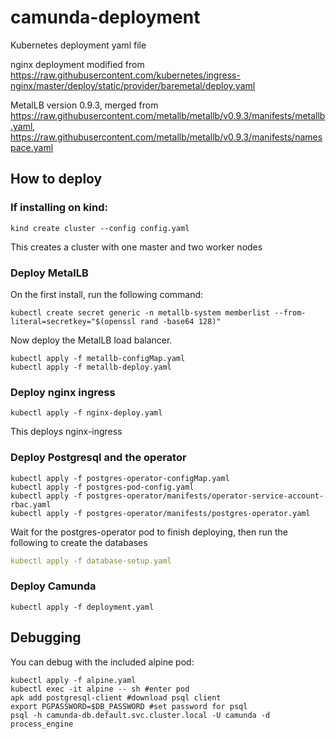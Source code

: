# camunda-deployment
Kubernetes deployment yaml file

nginx deployment modified from https://raw.githubusercontent.com/kubernetes/ingress-nginx/master/deploy/static/provider/baremetal/deploy.yaml

MetalLB version 0.9.3, merged from https://raw.githubusercontent.com/metallb/metallb/v0.9.3/manifests/metallb.yaml, https://raw.githubusercontent.com/metallb/metallb/v0.9.3/manifests/namespace.yaml

## How to deploy

### If installing on kind:
```
kind create cluster --config config.yaml
```
This creates a cluster with one master and two worker nodes

### Deploy MetalLB
On the first install, run the following command:
```
kubectl create secret generic -n metallb-system memberlist --from-literal=secretkey="$(openssl rand -base64 128)"
```
Now deploy the MetalLB load balancer.
```
kubectl apply -f metallb-configMap.yaml
kubectl apply -f metallb-deploy.yaml
```
### Deploy nginx ingress
```
kubectl apply -f nginx-deploy.yaml
```
This deploys nginx-ingress

### Deploy Postgresql and the operator
```
kubectl apply -f postgres-operator-configMap.yaml
kubectl apply -f postgres-pod-config.yaml
kubectl apply -f postgres-operator/manifests/operator-service-account-rbac.yaml
kubectl apply -f postgres-operator/manifests/postgres-operator.yaml
```
Wait for the postgres-operator pod to finish deploying, then run the following to create the databases
```yaml
kubectl apply -f database-setup.yaml
```

### Deploy Camunda
```
kubectl apply -f deployment.yaml
```

## Debugging
You can debug with the included alpine pod:
```
kubectl apply -f alpine.yaml
kubectl exec -it alpine -- sh #enter pod
apk add postgresql-client #download psql client
export PGPASSWORD=$DB_PASSWORD #set password for psql
psql -h camunda-db.default.svc.cluster.local -U camunda -d process_engine
```
